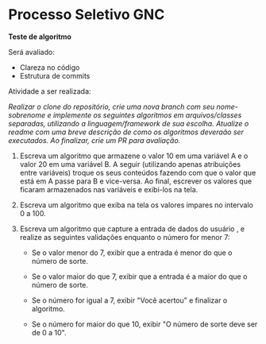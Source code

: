 # Processo Seletivo GNC

 **Teste de algoritmo**

Será avaliado:

- Clareza no código
- Estrutura de commits

Atividade a ser realizada:

*Realizar o clone do repositório, crie uma nova branch com seu nome-sobrenome e implemente os seguintes algoritmos em arquivos/classes separadas, utilizando a linguagem/framework de sua escolha.* 
*Atualize o readme com uma breve descrição de como os algoritmos deveraão ser executados. Ao finalizar, crie um PR para avaliação.*

1. Escreva um algoritmo que armazene o valor 10 em uma variável A e o valor 20 em uma variável B. A seguir (utilizando apenas atribuições entre variáveis) troque os seus conteúdos fazendo com que o valor que está em A passe para B e vice-versa. Ao final, escrever os valores que ficaram armazenados nas variáveis e exibi-los na tela.

2. Escreva um algoritmo que exiba na tela os valores impares no intervalo 0 a 100.

3. Escreva um algoritmo que capture a entrada de dados do usuário , e realize as seguintes validações enquanto o número for menor 7:

   - Se o valor menor do 7, exibir que a entrada é menor do que o número de sorte.

   - Se o valor maior do que 7, exibir que a entrada é a maior do que o número de sorte.

   - Se o número for igual a 7, exibir "Você acertou" e finalizar o algoritmo.

   - Se o número for maior do que 10, exibir "O número de sorte deve ser de 0 a 10".